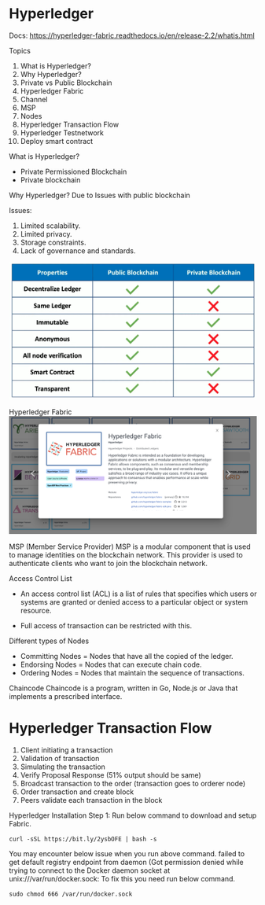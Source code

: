 # Hyperledger

Docs: https://hyperledger-fabric.readthedocs.io/en/release-2.2/whatis.html

Topics
1. What is Hyperledger?
2. Why Hyperledger?
3. Private vs Public Blockchain
4. Hyperledger Fabric
5. Channel
6. MSP
7. Nodes
8. Hyperledger Transaction Flow
9. Hyperledger Testnetwork
10. Deploy smart contract


What is Hyperledger?
 - Private Permissioned Blockchain 
 - Private blockchain

Why Hyperledger?
Due to Issues with public blockchain

Issues:
1. Limited scalability.
2. Limited privacy.
3. Storage constraints.
4. Lack of governance and standards.


![alt text](https://github.com/bluntbrain/blockchain-notes/blob/main/hyperledger/images/pvsp.jpg?raw=true)


Hyperledger Fabric
![alt text](https://github.com/bluntbrain/blockchain-notes/blob/main/hyperledger/images/fabric.jpg?raw=true)

MSP (Member Service Provider)
MSP is a modular component that is used to manage identities on the blockchain network. This provider is used to authenticate clients who want to join the blockchain network.

Access Control List
- An access control list (ACL) is a list of rules that specifies which users or systems are granted or denied access to a particular object or system resource. 

- Full access of transaction can be restricted with this.

Different types of Nodes
 - Committing Nodes = Nodes that have all the copied of the ledger.
 - Endorsing Nodes = Nodes that can execute chain code.
 - Ordering Nodes = Nodes that maintain the sequence of transactions.

Chaincode
Chaincode is a program, written in Go, Node.js or Java that implements a prescribed interface.

# Hyperledger Transaction Flow

1. Client initiating a transaction
2. Validation of transaction
3. Simulating the transaction
4. Verify Proposal Response (51% output should be same)
5. Broadcast transaction to the order (transaction goes to orderer node)
6. Order transaction and create block
7. Peers validate each transaction in the block

Hyperledger Installation
Step 1: Run below command to download and setup Fabric.
```shell
curl -sSL https://bit.ly/2ysbOFE | bash -s
```

You may encounter below issue when you run above command.
failed to get default registry endpoint from daemon (Got permission denied while trying to connect to the Docker daemon socket at unix:///var/run/docker.sock:
To fix this you need run below command.
```shell
sudo chmod 666 /var/run/docker.sock
```


 